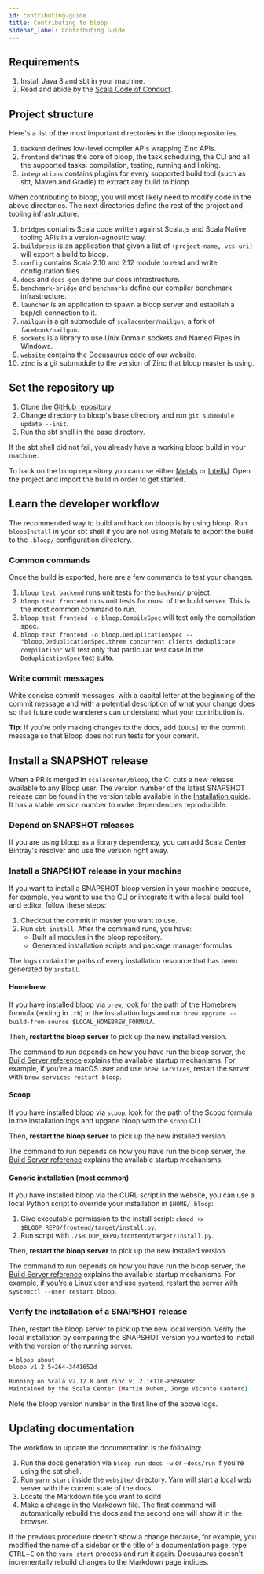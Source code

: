 ```yaml
---
id: contributing-guide
title: Contributing to bloop
sidebar_label: Contributing Guide
---
```


## Requirements

1. Install Java 8 and sbt in your machine.
1. Read and abide by the [Scala Code of Conduct](https://www.scala-lang.org/conduct/).

## Project structure

Here's a list of the most important directories in the bloop repositories.

1. `backend` defines low-level compiler APIs wrapping Zinc APIs.
1. `frontend` defines the core of bloop, the task scheduling, the CLI and all the supported tasks: compilation, testing, running and linking.
1. `integrations` contains plugins for every supported build tool (such as sbt, Maven and Gradle) to extract any build to bloop.

When contributing to bloop, you will most likely need to modify code in the
above directories. The next directories define the rest of the project and
tooling infrastructure.

1. `bridges` contains Scala code written against Scala.js and Scala Native tooling APIs in a version-agnostic way.
1. `buildpress` is an application that given a list of `(project-name, vcs-uri)` will export a build to bloop.
1. `config` contains Scala 2.10 and 2.12 module to read and write configuration files.
1. `docs` and `docs-gen` define our docs infrastructure.
1. `benchmark-bridge` and `benchmarks` define our compiler benchmark infrastructure.
1. `launcher` is an application to spawn a bloop server and establish a
bsp/cli connection to it.
1. `nailgun` is a git submodule of `scalacenter/nailgun`, a fork of `facebook/nailgun`.
1. `sockets` is a library to use Unix Domain sockets and Named Pipes in Windows.
1. `website` contains the [Docusaurus](https://docusaurus.io/) code of our website. 
1. `zinc` is a git submodule to the version of Zinc that bloop master is using.

## Set the repository up

1. Clone the [GitHub repository](https://github.com/scalacenter/bloop)
1. Change directory to bloop's base directory and run `git submodule update --init`.
1. Run the sbt shell in the base directory.

If the sbt shell did not fail, you already have a working bloop build in your
machine.

To hack on the bloop repository you can use either
[Metals](https://scalameta.org/metals/) or
[IntelliJ](https://www.jetbrains.com/idea/). Open the project and import the
build in order to get started.

## Learn the developer workflow

The recommended way to build and hack on bloop is by using bloop. Run
`bloopInstall` in your sbt shell if you are not using Metals to export the build to the
`.bloop/` configuration directory.

### Common commands

Once the build is exported, here are a few commands to test your changes.

1. `bloop test backend` runs unit tests for the `backend/` project.
1. `bloop test frontend` runs unit tests for most of the build server. This is the most common command to run.
1. `bloop test frontend -o bloop.CompileSpec` will test only the compilation spec.
1. `bloop test frontend -o bloop.DeduplicationSpec -- "bloop.DeduplicationSpec.three concurrent clients deduplicate compilation"` will test only that particular test case in the `DeduplicationSpec` test suite.

### Write commit messages

Write concise commit messages, with a capital letter at the beginning of the
commit message and with a potential description of what your change does so
that future code wanderers can understand what your contribution is.

**Tip**: If you're only making changes to the docs, add `[DOCS]` to the commit
message so that Bloop does not run tests for your commit.

## Install a SNAPSHOT release

When a PR is merged in `scalacenter/bloop`, the CI cuts a new release
available to any Bloop user. The version number of the latest SNAPSHOT
release can be found in the version table available in the [Installation
guide](http://localhost:3000/bloop/setup). It has a stable version number to
make dependencies reproducible.

### Depend on SNAPSHOT releases

If you are using bloop as a library dependency, you can add Scala Center
Bintray's resolver and use the version right away.

### Install a SNAPSHOT release in your machine

If you want to install a SNAPSHOT bloop version in your machine because, for
example, you want to use the CLI or integrate it with a local build tool and
editor, follow these steps:

1. Checkout the commit in master you want to use.
1. Run `sbt install`. After the command runs, you have:
    * Built all modules in the bloop repository.
    * Generated installation scripts and package manager formulas.

The logs contain the paths of every installation resource that has been
generated by `install`.

#### Homebrew

If you have installed bloop via `brew`, look for the path of the Homebrew
formula (ending in `.rb`) in the installation logs and run `brew upgrade
--build-from-source $LOCAL_HOMEBREW_FORMULA`.

Then, **restart the bloop server** to pick up the new installed version.

The command to run depends on how you have run the bloop server, the [Build
Server reference](server.md) explains the available startup mechanisms. For
example, if you're a macOS user and use `brew services`, restart the server
with `brew services restart bloop`.

#### Scoop

If you have installed bloop via `scoop`, look for the path of the Scoop
formula in the installation logs and upgade bloop with the `scoop` CLI.

Then, **restart the bloop server** to pick up the new installed version.

The command to run depends on how you have run the bloop server, the [Build
Server reference](server.md) explains the available startup mechanisms.

#### Generic installation (most common)

If you have installed bloop via the CURL script in the website, you can use a
local Python script to override your installation in `$HOME/.bloop`:

1. Give executable permission to the install script: `chmod +x $BLOOP_REPO/frontend/target/install.py`.
1. Run script with `./$BLOOP_REPO/frontend/target/install.py`.

Then, **restart the bloop server** to pick up the new installed version.

The command to run depends on how you have run the bloop server, the [Build
Server reference](server.md) explains the available startup mechanisms. For
example, if you're a Linux user and use `systemd`, restart the server with
`systemctl --user restart bloop`.

### Verify the installation of a SNAPSHOT release

Then, restart the bloop server to pick up the new local version. Verify the
local installation by comparing the SNAPSHOT version you wanted to install
with the version of the running server.

```bash
➜ bloop about
bloop v1.2.5+264-3441652d

Running on Scala v2.12.8 and Zinc v1.2.1+110-85b9a03c
Maintained by the Scala Center (Martin Duhem, Jorge Vicente Cantero)
```

Note the bloop version number in the first line of the above logs.

## Updating documentation

The workflow to update the documentation is the following:

1. Run the docs generation via `bloop run docs -w` or `~docs/run` if you're using the sbt shell.
1. Run `yarn start` inside the `website/` directory. Yarn will start a local web server with the current state of the docs.
1. Locate the Markdown file you want to editd
1. Make a change in the Markdown file. The first command will automatically rebuild the docs and the second one will show it in the browser.

If the previous procedure doesn't show a change because, for example, you
modified the name of a sidebar or the title of a documentation page, type
<kbd>CTRL</kbd>+<kbd>C</kbd> on the `yarn start` process and run it again.
Docusaurus doesn't incrementally rebuild changes to the Markdown page
indices.
